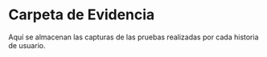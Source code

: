 # Carpeta de Evidencia

Aquí se almacenan las capturas de las pruebas realizadas por cada historia de usuario.

